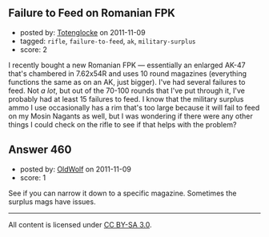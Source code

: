 ## Failure to Feed on Romanian FPK

- posted by: [Totenglocke](https://stackexchange.com/users/-1/198-totenglocke) on 2011-11-09
- tagged: `rifle`, `failure-to-feed`, `ak`, `military-surplus`
- score: 2

I recently bought a new Romanian FPK — essentially an enlarged AK-47 that's chambered in 7.62x54R and uses 10 round magazines (everything functions the same as on an AK, just bigger). I've had several failures to feed. Not <em>a lot</em>, but out of the 70-100 rounds that I've put through it, I've probably had at least 15 failures to feed.  I know that the military surplus ammo I use occasionally has a rim that's too large because it will fail to feed on my Mosin Nagants as well, but I was wondering if there were any other things I could check on the rifle to see if that helps with the problem?


## Answer 460

- posted by: [OldWolf](https://stackexchange.com/users/-1/111-oldwolf) on 2011-11-09
- score: 1

See if you can narrow it down to a specific magazine. Sometimes the surplus mags have issues. 



---

All content is licensed under [CC BY-SA 3.0](https://creativecommons.org/licenses/by-sa/3.0/).
